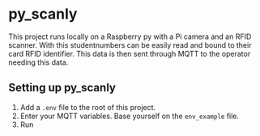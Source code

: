 # py_scanly

This project runs locally on a Raspberry py with a Pi camera and an RFID scanner. With this studentnumbers can be easily read and bound to their card RFID identifier. This data is then sent through MQTT to the operator needing this data.

## Setting up py_scanly

1. Add a `.env` file to the root of this project.
2. Enter your MQTT variables. Base yourself on the `env_example` file.
3. Run 